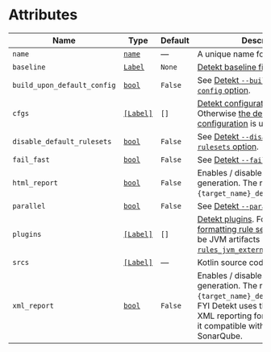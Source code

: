 <!-- Generated with Stardoc: http://skydoc.bazel.build -->

# Attributes

Name           | Type                               | Default            | Description
---------------|------------------------------------|--------------------|------------
`name` | [`name`](https://docs.bazel.build/versions/master/build-ref.html#name) | — | A unique name for this target.
`baseline` | [`Label`](https://docs.bazel.build/versions/master/skylark/lib/Label.html) | `None` | [Detekt baseline file](https://arturbosch.github.io/detekt/baseline.html).
`build_upon_default_config` | [`bool`](https://docs.bazel.build/versions/master/skylark/lib/bool.html) | `False` | See [Detekt `--build-upon-default-config` option](https://arturbosch.github.io/detekt/cli.html).
`cfgs` | [`[Label]`](https://docs.bazel.build/versions/master/skylark/lib/list.html) | `[]` | [Detekt configuration files](https://arturbosch.github.io/detekt/configurations.html). Otherwise [the default configuration](https://github.com/detekt/detekt/blob/master/detekt-core/src/main/resources/default-detekt-config.yml) is used.
`disable_default_rulesets` | [`bool`](https://docs.bazel.build/versions/master/skylark/lib/bool.html) | `False` | See [Detekt `--disable-default-rulesets` option](https://arturbosch.github.io/detekt/cli.html).
`fail_fast` | [`bool`](https://docs.bazel.build/versions/master/skylark/lib/bool.html) | `False` | See [Detekt `--fail-fast` option](https://arturbosch.github.io/detekt/cli.html).
`html_report` | [`bool`](https://docs.bazel.build/versions/master/skylark/lib/bool.html) | `False` | Enables / disables the HTML report generation. The report file name is `{target_name}_detekt_report.html`.
`parallel` | [`bool`](https://docs.bazel.build/versions/master/skylark/lib/bool.html) | `False` | See [Detekt `--parallel` option](https://arturbosch.github.io/detekt/cli.html).
`plugins` | [`[Label]`](https://docs.bazel.build/versions/master/skylark/lib/list.html) | `[]` | [Detekt plugins](https://detekt.github.io/detekt/extensions.html). For example, [the formatting rule set](https://detekt.github.io/detekt/formatting.html). Labels should be JVM artifacts (generated via [`rules_jvm_external`](https://github.com/bazelbuild/rules_jvm_external) work).
`srcs` | [`[Label]`](https://docs.bazel.build/versions/master/skylark/lib/list.html) | — | Kotlin source code files.
`xml_report` | [`bool`](https://docs.bazel.build/versions/master/skylark/lib/bool.html) | `False` | Enables / disables the XML report generation. The report file name is `{target_name}_detekt_report.xml`. FYI Detekt uses the Checkstyle XML reporting format which makes it compatible with tools like SonarQube.

